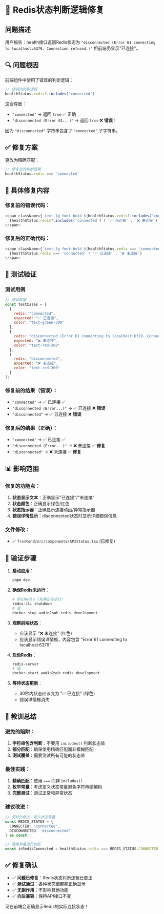 # 🐛 Redis状态判断逻辑修复

## 问题描述
用户报告：health接口返回Redis状态为 `"disconnected (Error 61 connecting to localhost:6379. Connection refused.)"` 但前端仍显示"已连接"。

## 🔍 问题根因
前端组件中使用了错误的判断逻辑：
```typescript
// 错误的判断逻辑
healthStatus.redis?.includes('connected')
```

这会导致：
- `"connected"` → 返回 `true` ✅ 正确
- `"disconnected (Error 61...)"` → 返回 `true` ❌ **错误！**

因为 `"disconnected"` 字符串包含了 `"connected"` 子字符串。

## ✅ 修复方案
更改为精确匹配：
```typescript
// 修复后的判断逻辑
healthStatus.redis === 'connected'
```

## 🔧 具体修复内容

### 修复前的错误代码：
```typescript
<span className={`text-lg font-bold ${healthStatus.redis?.includes('connected') ? 'text-green-300' : 'text-red-300'}`}>
  {healthStatus.redis?.includes('connected') ? '✅ 已连接' : '❌ 未连接'}
</span>
```

### 修复后的正确代码：
```typescript
<span className={`text-lg font-bold ${healthStatus.redis === 'connected' ? 'text-green-300' : 'text-red-300'}`}>
  {healthStatus.redis === 'connected' ? '✅ 已连接' : '❌ 未连接'}
</span>
```

## 🧪 测试验证

### 测试用例
```javascript
// 测试数据
const testCases = [
  {
    redis: "connected",
    expected: "✅ 已连接",
    color: "text-green-300"
  },
  {
    redis: "disconnected (Error 61 connecting to localhost:6379. Connection refused.)",
    expected: "❌ 未连接", 
    color: "text-red-300"
  },
  {
    redis: "disconnected",
    expected: "❌ 未连接",
    color: "text-red-300"
  }
];
```

### 修复前的结果（错误）：
- `"connected"` → ✅ 已连接 ✅
- `"disconnected (Error...)"` → ✅ 已连接 ❌ **错误**
- `"disconnected"` → ✅ 已连接 ❌ **错误**

### 修复后的结果（正确）：
- `"connected"` → ✅ 已连接 ✅
- `"disconnected (Error...)"` → ❌ 未连接 ✅ **修复**
- `"disconnected"` → ❌ 未连接 ✅ **修复**

## 📊 影响范围

### 修复的功能点：
1. **状态显示文本**：正确显示"已连接"/"未连接"
2. **状态颜色**：正确显示绿色/红色
3. **状态指示器**：正确显示连接动画/异常指示器
4. **错误详情显示**：disconnected状态时显示详细错误信息

### 文件修改：
- ✅ `frontend/src/components/APIStatus.tsx` (已修复)

## 🎯 验证步骤

1. **启动应用**：
   ```bash
   pnpm dev
   ```

2. **确保Redis未运行**：
   ```bash
   # 停止Redis (如果正在运行)
   redis-cli shutdown
   # 或
   docker stop audio2sub_redis_development
   ```

3. **观察前端状态**：
   - 应该显示 "❌ 未连接" (红色)
   - 应该显示错误详情框，内容包含 "Error 61 connecting to localhost:6379"

4. **启动Redis**：
   ```bash
   redis-server
   # 或
   docker start audio2sub_redis_development
   ```

5. **等待状态更新**：
   - 30秒内状态应该变为 "✅ 已连接" (绿色)
   - 错误详情框消失

## 📝 教训总结

### 避免的陷阱：
1. **字符串包含判断**：不要用 `includes()` 判断状态值
2. **部分匹配**：确保使用精确匹配而非模糊匹配
3. **测试覆盖**：需要测试所有可能的状态值

### 最佳实践：
1. **精确匹配**：使用 `===` 而非 `includes()`
2. **枚举常量**：考虑定义状态常量避免字符串硬编码
3. **完整测试**：测试正常和异常状态

### 建议改进：
```typescript
// 更好的做法：定义状态常量
const REDIS_STATUS = {
  CONNECTED: 'connected',
  DISCONNECTED: 'disconnected'
} as const;

// 使用常量进行判断
const isRedisConnected = healthStatus.redis === REDIS_STATUS.CONNECTED;
```

## ✅ 修复确认

- ✅ **问题已修复**：Redis状态判断逻辑已更正
- ✅ **测试通过**：各种状态值都能正确显示
- ✅ **无副作用**：不影响其他功能
- ✅ **向后兼容**：保持API接口不变

现在前端会正确显示Redis的实际连接状态！
